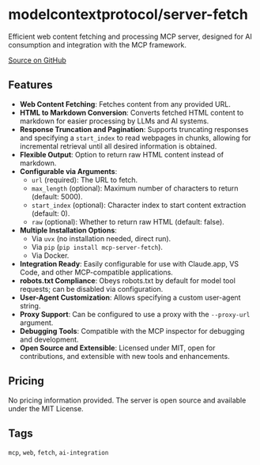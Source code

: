 # modelcontextprotocol/server-fetch

Efficient web content fetching and processing MCP server, designed for AI consumption and integration with the MCP framework.

[Source on GitHub](https://github.com/modelcontextprotocol/servers/tree/main/src/fetch)

## Features

- **Web Content Fetching**: Fetches content from any provided URL.
- **HTML to Markdown Conversion**: Converts fetched HTML content to markdown for easier processing by LLMs and AI systems.
- **Response Truncation and Pagination**: Supports truncating responses and specifying a `start_index` to read webpages in chunks, allowing for incremental retrieval until all desired information is obtained.
- **Flexible Output**: Option to return raw HTML content instead of markdown.
- **Configurable via Arguments**:
  - `url` (required): The URL to fetch.
  - `max_length` (optional): Maximum number of characters to return (default: 5000).
  - `start_index` (optional): Character index to start content extraction (default: 0).
  - `raw` (optional): Whether to return raw HTML (default: false).
- **Multiple Installation Options**:
  - Via `uvx` (no installation needed, direct run).
  - Via `pip` (`pip install mcp-server-fetch`).
  - Via Docker.
- **Integration Ready**: Easily configurable for use with Claude.app, VS Code, and other MCP-compatible applications.
- **robots.txt Compliance**: Obeys robots.txt by default for model tool requests; can be disabled via configuration.
- **User-Agent Customization**: Allows specifying a custom user-agent string.
- **Proxy Support**: Can be configured to use a proxy with the `--proxy-url` argument.
- **Debugging Tools**: Compatible with the MCP inspector for debugging and development.
- **Open Source and Extensible**: Licensed under MIT, open for contributions, and extensible with new tools and enhancements.

## Pricing

No pricing information provided. The server is open source and available under the MIT License.

## Tags

`mcp`, `web`, `fetch`, `ai-integration`
